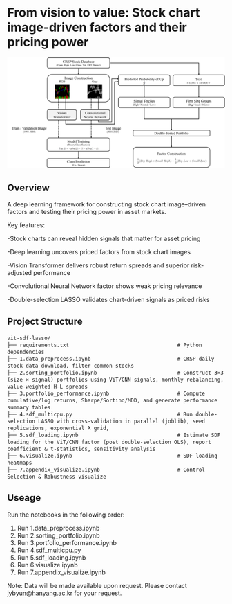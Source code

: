 # From vision to value: Stock chart image-driven factors and their pricing power

<p align="center">
  <img src="images/fig_framework.png" alt="Architecture" width="600">
</p>

## Overview

A deep learning framework for constructing stock chart image–driven factors and testing their pricing power in asset markets.

Key features:

-Stock charts can reveal hidden signals that matter for asset pricing

-Deep learning uncovers priced factors from stock chart images

-Vision Transformer delivers robust return spreads and superior risk-adjusted performance

-Convolutional Neural Network factor shows weak pricing relevance

-Double-selection LASSO validates chart-driven signals as priced risks

## Project Structure
```
vit-sdf-lasso/
├── requirements.txt                                   # Python dependencies
├── 1.data_preprocess.ipynb                            # CRSP daily stock data download, filter common stocks
├── 2.sorting_portfolio.ipynb                          # Construct 3×3 (size × signal) portfolios using ViT/CNN signals, monthly rebalancing, value-weighted H−L spreads
├── 3.portfolio_performance.ipynb                      # Compute cumulative/log returns, Sharpe/Sortino/MDD, and generate performance summary tables
├── 4.sdf_multicpu.py                                  # Run double-selection LASSO with cross-validation in parallel (joblib), seed replications, exponential λ grid, 
├── 5.sdf_loading.ipynb                                # Estimate SDF loading for the ViT/CNN factor (post double-selection OLS), report coefficient & t-statistics, sensitivity analysis 
├── 6.visualize.ipynb                                  # SDF loading heatmaps
├── 7.appendix_visualize.ipynb                         # Control Selection & Robustness visualize
```

## Useage
Run the notebooks in the following order:

1. Run 1.data_preprocess.ipynb
2. Run 2.sorting_portfolio.ipynb
3. Run 3.portfolio_performance.ipynb
4. Run 4.sdf_multicpu.py
5. Run 5.sdf_loading.ipynb
6. Run 6.visualize.ipynb
7. Run 7.appendix_visualize.ipynb

Note: Data will be made available upon request. Please contact jybyun@hanyang.ac.kr for your request.

                                           
